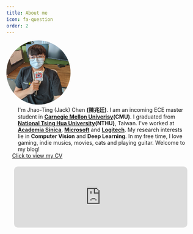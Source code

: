 ```yaml
---
title: About me
icon: fa-question
order: 2
---
```


<script type="text/javascript" src="assets/js/gem-download-count.js" defer></script>

<div class="row">
  <div class="5u 12u$(mobile)">
    <div class="item" style="box-shadow: none;">
        <a  class="image fit">
        <img style="border-radius: 100%; max-height: 12em; max-width: 12em; margin: auto;" src="assets/images/avatar.jpg" alt="Me" />
        </a>
    </div>
  </div>
  <div class="7u 12u$(mobile)">
    <div class="item" style="box-shadow: none;">
        <p style="text-align: left; padding:0px 30px; margin: 0px;">
        I'm Jhao-Ting (Jack) Chen <strong>(陳兆廷)</strong>.
        I am an incoming ECE master student in <b><a href="https://www.cmu.edu/">Carnegie Mellon
                Univerisy</a>(CMU)</b>.
        I graduated from <b><a href="https://www.nthu.edu.tw/">National Tsing Hua
                University</a>(NTHU)</b>,
        Taiwan.
        I've worked at <b><a href="https://www.citi.sinica.edu.tw/">Academia
                Sinica</a></b>, <b><a
                href="https://www.microsoft.com/taiwan/about/">Microsoft</a></b> and <b><a
                href="https://www.logitech.com/zh-tw">Logitech</a></b>. My
        research interests lie in <strong>Computer Vision</strong> and <strong>Deep
            Learning</strong>.
          In my free time, I love gaming,
          indie musics, movies, cats and playing guitar. Welcome to my blog!
        </p>
        <a href="assets/files/Jhao_Ting_Chen_CV.html" style = "padding: 15px;">Click to view my CV</a>
    </div>
  </div>
</div>
<iframe width="90%" height="160" src="https://clyp.it/0mkofzjw/widget" frameborder="0" style="margin: 20px; border-radius: 10px;"></iframe>
